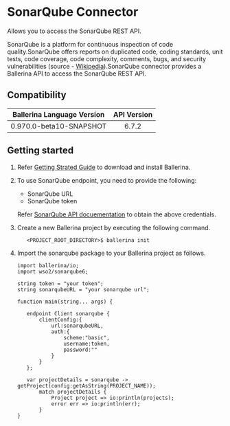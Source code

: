 # SonarQube Connector

Allows you to access the SonarQube REST API.


SonarQube is a platform for continuous inspection of code quality.SonarQube offers reports on duplicated code, coding standards, unit tests, code coverage, code complexity, comments, bugs, and security vulnerabilities
(source - [Wikipedia](https://en.wikipedia.org/wiki/SonarQube)).SonarQube connector provides a Ballerina API to access the SonarQube REST API.

## Compatibility

| Ballerina Language Version                              | API Version
| ---------------------------------------------| :--------------:
| 0.970.0-beta10-SNAPSHOT                                | 6.7.2

## Getting started

1.  Refer [Getting Strated Guide](https://stage.ballerina.io/learn/getting-started/) to download and install Ballerina.
2.  To use SonarQube endpoint, you need to provide the following:

       - SonarQube URL
       - SonarQube token
    
       Refer [SonarQube API docuementation](https://docs.sonarqube.org/display/SONAR/User+Token) to obtain the above credentials.

4. Create a new Ballerina project by executing the following command.

    ```shell
       <PROJECT_ROOT_DIRECTORY>$ ballerina init
    ```

5. Import the sonarqube package to your Ballerina project as follows.

    ```ballerina
    import ballerina/io;
    import wso2/sonarqube6;
    
    string token = "your token";
    string sonarqubeURL = "your sonarqube url";
    
    function main(string... args) {
    
       endpoint Client sonarqube {
           clientConfig:{
               url:sonarqubeURL,
               auth:{
                   scheme:"basic",
                   username:token,
                   password:""
               }
           }
       };
       
       var projectDetails = sonarqube -> getProject(config:getAsString(PROJECT_NAME));
           match projectDetails {
               Project project => io:println(projects);
               error err => io:println(err);
           }
    }
```